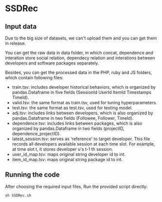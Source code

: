 # SSDRec
## Input data
Due to the big size of datasets, we can't upload them and you can get them in release.

You can get the raw data in data folder, in which concat, dependence and interation store social relation, dependecy relation and interations between developers and software packages separately.

Besides, you can get the processed data in the PHP, ruby and JS folders, which contain following files:
- train.tsv: includes developer historical behaviors, which is organized by pandas.Dataframe in five fields (SessionId UserId ItemId Timestamps TimeId).
- valid.tsv: the same format as train.tsv, used for tuning hyperparameters.
- test.tsv: the same format as test.tsv, used for testing model.
- adj.tsv: includes links between developers, which is also organized by pandas.Dataframe in two fields (Followee, Follower, TimeId).
- dependence.tsv: includes links between packages, which is also organized by pandas.Dataframe in two fields (projectID, dependence_projectID).
- latest_session.tsv: serves as 'reference' to target developer. This file records all developers available session at each time slot. For example, at time slot t, it stores developer u's t-1 th session.
- user_id_map.tsv: maps original string developer id to int.
- item_id_map.tsv: maps original string package id to int.

## Running the code
After choosing the required input files, Run the provided script directly:

```
sh SSDRec.sh
```
